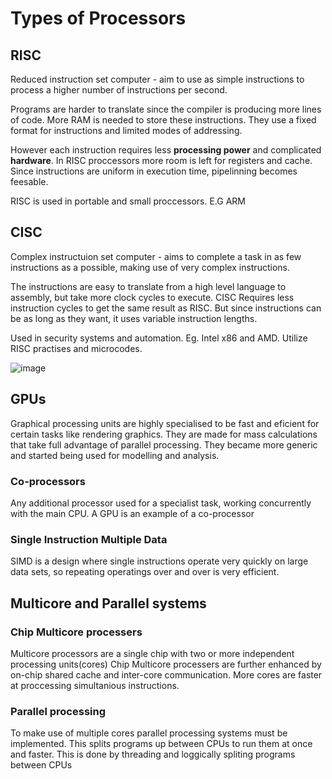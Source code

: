 # Types of Processors

## RISC 
Reduced instruction set computer - aim to use as simple instructions to process a higher number of instructions per second.

Programs are harder to translate since the compiler is producing more lines of code. More RAM is needed to store these instructions. They use a fixed format for instructions and limited modes of addressing.

However each instruction requires less **processing power** and complicated **hardware**. In RISC proccessors more room is left for registers and cache. Since instructions are uniform in execution time, pipelinning becomes feesable.

RISC is used in portable and small proccessors. E.G ARM

## CISC

Complex instructuion set computer - aims to complete a task in as few instructions as a possible, making use of very complex instructions. 

The instructions are easy to translate from a high level language to assembly, but take more clock cycles to execute. CISC Requires less instruction cycles to get the same result as RISC. But since instructions can be as long as they want, it uses variable instruction lengths.

Used in security systems and automation. Eg. Intel x86 and AMD. Utilize RISC practises and microcodes.

![image](https://user-images.githubusercontent.com/72783315/137929032-43626ccc-ba85-4076-ae26-34988aba1f5a.png)

## GPUs
Graphical processing units are highly specialised to be fast and eficient for certain tasks like rendering graphics. They are made for mass calculations that take full advantage of parallel processing. They became more generic and started being used for modelling and analysis.

### Co-processors
Any additional processor used for a specialist task, working concurrently with the main CPU. A GPU is an example of a co-processor

### Single Instruction Multiple Data
SIMD is a design where single instructions operate very quickly on large data sets, so repeating operatings over and over is very efficient.

## Multicore and Parallel systems

### Chip Multicore processers
Multicore processors are a single chip with two or more independent processing units(cores)
Chip Multicore processers are further enhanced by on-chip shared cache and inter-core communication. More cores are faster at proccessing simultanious instructions.

### Parallel processing
To make use of multiple cores parallel processing systems must be implemented. This splits programs up between CPUs to run them at once and faster. This is done by threading and loggically spliting programs between CPUs


